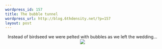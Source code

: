 ```yaml
--- 
wordpress_id: 157
title: The bubble tunnel
wordpress_url: http://blog.6thdensity.net/?p=157
layout: post
---
```

<p><div align=center>Instead of birdseed we were pelted with bubbles as we left the wedding...<br /><img src="http://static.flickr.com/27/45240997_dc28914055.jpg"/></div></p>
